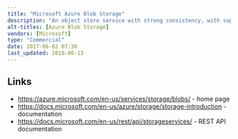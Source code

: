 ```yaml
---
title: "Microsoft Azure Blob Storage"
description: "An object store service with strong consistency, with support for multiple blob types (block, page and append), multiple storage tiers (premium, hot, cold and archive) and deep integration to the Azure ecosystem.  Block blobs are comprised of one or more blocks with operations done at the block level with changes made visible via a final commit; page blobs are collections of 512-byte pages optimised for random read and write operations against one or more pages; and append blobs only support modification via the addition of new data to the end of the blob.  Objects are organised into containers and indexed by string, with the option to list objects by prefix and to summarise results based on a delimiter allowing a filesystem to be approximated.  Supports name-value pair metadata against containers and objects, both optimistic and pessimistic (lock based) concurrency, snapshots (providing read only access to objects as they were when the snapshot was taken), soft deletes (allowing previous versions of objects to be recovered), immutable blobs, lifecycle management (in public preview), access control via access tokens (shared access signatures), public access to containers, configurable geo redundancy, encryption of objects (Azure Storage Service Encryption - SSE) and support for SSL connections, multi-part uploads, the use of custom domains, and logging and metrics (Azure Storage Analytics).  Provides a REST API, web app (Azure Storage Explorer), a range of SDKs, a CLI and PowerShell integration."
alt-titles: [Azure Blob Storage]
vendors: [Microsoft]
type: "Commercial"
date: 2017-06-02 07:30
last_updated: 2018-06-13
---
```

## Links

* <https://azure.microsoft.com/en-us/services/storage/blobs/> - home page
* <https://docs.microsoft.com/en-us/azure/storage/storage-introduction> - documentation
* <https://docs.microsoft.com/en-us/rest/api/storageservices/> - REST API documentation